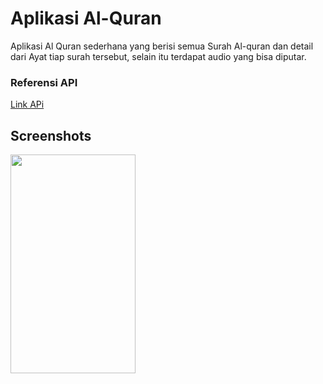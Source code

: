 # Aplikasi Al-Quran
Aplikasi Al Quran sederhana yang berisi semua Surah Al-quran dan detail dari Ayat tiap surah tersebut, selain itu terdapat audio yang bisa diputar.
<h3>Referensi API</h3>
<a href = "https://github.com/bachors/Al-Quran-ID-API?fbclid=IwAR2lPEXmqQA2hw6d0rj-cibvh2cJuIaVJjruI6K96PpQjx1WTU5gfb35LQ4">Link APi</a> 
<h2>Screenshots</h2>
<img src="https://doc-10-6c-docs.googleusercontent.com/docs/securesc/9d4jbha5imbi2hp4pk3phjbqoioafq8a/hck9h8ovu7fj6qjd97ngqa39urrphuj1/1602401775000/09201714033501894936/09201714033501894936/11guZNqHFUENXKdwK3X3uEnOHpP0YTaJq?authuser=0&nonce=qlclbm6h2i9mc&user=09201714033501894936&hash=qsevtde5jlnvik87hgt62dn340ta0m7k" width="200" height="350">
